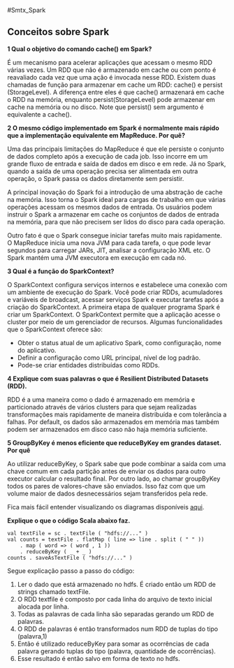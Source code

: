 #Smtx_Spark
## Conceitos sobre Spark

**1 Qual o objetivo do comando cache() em Spark?**

É um mecanismo para acelerar aplicações que acessam o mesmo RDD várias vezes. Um RDD que não é armazenado em cache ou com ponto é reavaliado cada vez que uma ação é invocada nesse RDD. Existem duas chamadas de função para armazenar em cache um RDD: cache() e persist (StorageLevel). A diferença entre eles é que cache() armazenará em cache o RDD na memória, enquanto persist(StorageLevel) pode armazenar em cache na memória ou no disco. Note que persist() sem argumento é equivalente a cache().


**2 O mesmo código implementado em Spark é normalmente mais rápido que a implementação equivalente em MapReduce. Por quê?**

Uma das principais limitações do MapReduce é que ele persiste o conjunto de dados completo após a execução de cada job. Isso incorre em um grande fluxo de entrada e saída de dados em disco e em rede. Já no Spark, quando a saída de uma operação precisa ser alimentada em outra operação, o Spark passa os dados diretamente sem persistir.

A principal inovação do Spark foi a introdução de uma abstração de cache na memória. Isso torna o Spark ideal para cargas de trabalho em que várias operações acessam os mesmos dados de entrada. Os usuários podem instruir o Spark a armazenar em cache os conjuntos de dados de entrada na memória, para que não precisem ser lidos do disco para cada operação.

Outro fato é que o Spark consegue iniciar tarefas muito mais rapidamente. O MapReduce inicia uma nova JVM para cada tarefa, o que pode levar segundos para carregar JARs, JIT, analisar a configuração XML etc. O Spark mantém uma JVM executora em execução em cada nó.

**3 Qual é a função do SparkContext?**

O SparkContext configura serviços internos e estabelece uma conexão com um ambiente de execução do Spark. Você pode criar RDDs, acumuladores e variáveis ​​de broadcast, acessar serviços Spark e executar tarefas após a criação do SparkContext.
A primeira etapa de qualquer programa Spark é criar um SparkContext. O SparkContext permite que a aplicação acesse o cluster por meio de um gerenciador de recursos.
Algumas funcionalidades que o SparkContext oferece são:
- Obter o status atual de um aplicativo Spark, como configuração, nome do aplicativo.
- Definir a configuração como URL principal, nível de log padrão.
- Pode-se criar entidades distribuídas como RDDs.

**4 Explique com suas palavras o que é Resilient Distributed Datasets (RDD).**

RDD é a uma maneira como o dado é armazenado em memória e particionado através de vários clusters para que sejam realizadas transformações mais rapidamente de maneira distribuída e com tolerância a falhas.
Por default, os dados são armazenados em memória mas também podem ser armazenados em disco caso não haja memória suficiente. 

**5 GroupByKey é menos eficiente que reduceByKey em grandes dataset. Por quê**

Ao utilizar reduceByKey, o Spark sabe que pode combinar a saída com uma chave comum em cada partição antes de enviar os dados para outro executor calcular o resultado final.
Por outro lado, ao chamar groupByKey todos os pares de valores-chave são enviados. Isso faz com que um volume maior de dados desnecessários sejam transferidos pela rede.

Fica mais fácil entender visualizando os diagramas disponíveis [aqui](https://databricks.gitbooks.io/databricks-spark-knowledge-base/content/best_practices/prefer_reducebykey_over_groupbykey.html).

**Explique o que o código Scala abaixo faz.**

```
val textFile = sc . textFile ( "hdfs://..." )
val counts = textFile . flatMap ( line => line . split ( " " ))
	. map ( word => ( word , 1 ))
	. reduceByKey ( _ + _ )
counts . saveAsTextFile ( "hdfs://..." )
```

Segue explicação passo a passo do código:

1.  Ler o dado que está armazenado no hdfs. É criado então um RDD de strings chamado textFile.
2. O RDD textfile é composto por cada linha do arquivo de texto inicial alocada por linha.
3. Todas as palavras de cada linha são separadas gerando um RDD de palavras.
4. O RDD de palavras é então transformados num RDD de tuplas do tipo (palavra,1)
5. Então é utilizado reduceByKey para somar as ocorrências de cada palavra gerando tuplas do tipo (palavra, quantidade de ocorrências).
6. Esse resultado é então salvo em forma de texto no hdfs.
